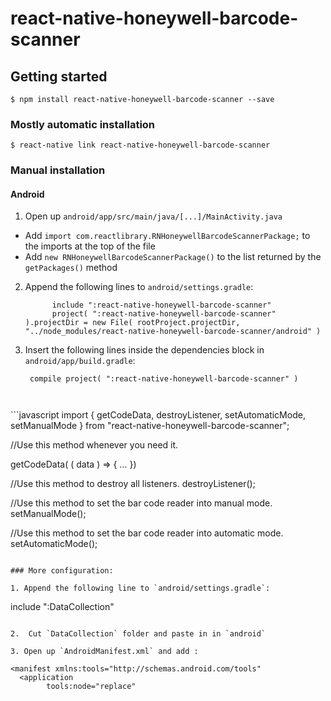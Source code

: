 
# react-native-honeywell-barcode-scanner

## Getting started

`$ npm install react-native-honeywell-barcode-scanner --save`

### Mostly automatic installation

`$ react-native link react-native-honeywell-barcode-scanner`

### Manual installation


#### Android

1. Open up `android/app/src/main/java/[...]/MainActivity.java`
  - Add `import com.reactlibrary.RNHoneywellBarcodeScannerPackage;` to the imports at the top of the file
  - Add `new RNHoneywellBarcodeScannerPackage()` to the list returned by the `getPackages()` method
2. Append the following lines to `android/settings.gradle`:
      ```
        	include ":react-native-honeywell-barcode-scanner"
        	project( ":react-native-honeywell-barcode-scanner" ).projectDir = new File( rootProject.projectDir, 	"../node_modules/react-native-honeywell-barcode-scanner/android" )
      ```
3. Insert the following lines inside the dependencies block in `android/app/build.gradle`:
     ```
      compile project( ":react-native-honeywell-barcode-scanner" )
     ```



   ```


​```javascript
import { getCodeData,
		 destroyListener, 
		 setAutomaticMode, 
		 setManualMode
         } 
 from "react-native-honeywell-barcode-scanner";

//Use this method whenever you need it.

getCodeData( ( data ) => {
      ...
    })
    
//Use this method to destroy all listeners.
destroyListener();

//Use this method to set the bar code reader into manual mode.
setManualMode();

//Use this method to set the bar code reader into automatic mode.
setAutomaticMode();
   ```

### More configuration:

1. Append the following line to `android/settings.gradle`:

   ```
   include ":DataCollection"
   ```

2.  Cut `DataCollection` folder and paste in in `android`

3. Open up `AndroidManifest.xml` and add :

   ```
    <manifest xmlns:tools="http://schemas.android.com/tools"
      <application
            tools:node="replace"
   ```
